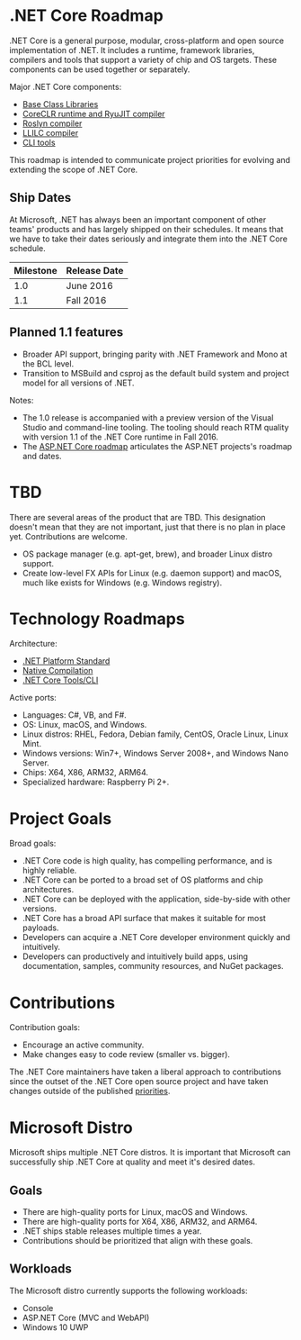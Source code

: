 .NET Core Roadmap
=================

.NET Core is a general purpose, modular, cross-platform and open source implementation of .NET. It includes a runtime, framework libraries, compilers and tools that support a variety of chip and OS targets. These components can be used together or separately.

Major .NET Core components:
- [Base Class Libraries](https://github.com/dotnet/corefx)
- [CoreCLR runtime and RyuJIT compiler](https://github.com/dotnet/coreclr)
- [Roslyn compiler](https://github.com/dotnet/roslyn)
- [LLILC compiler](https://github.com/dotnet/llilc)
- [CLI tools](https://github.com/dotnet/cli)

This roadmap is intended to communicate project priorities for evolving and extending the scope of .NET Core.

Ship Dates
----------

At Microsoft, .NET has always been an important component of other teams' products and has largely shipped on their schedules. It means that we have to take their dates seriously and integrate them into the .NET Core schedule.

|Milestone|Release Date|
|---------|------------|
|1.0      |   June 2016|
|1.1      |   Fall 2016|

Planned 1.1 features
--------------------

- Broader API support, bringing parity with .NET Framework and Mono at the BCL level.
- Transition to MSBuild and csproj as the default build system and project model for all versions of .NET. 

Notes:

- The 1.0 release is accompanied with a preview version of the Visual Studio and command-line tooling. The tooling should reach RTM quality with version 1.1 of the .NET Core runtime in Fall 2016.
- The [ASP.NET Core roadmap](https://github.com/aspnet/Home/wiki/Roadmap) articulates the ASP.NET projects's roadmap and dates.

TBD
===

There are several areas of the product that are TBD. This designation doesn't mean that they are not important, just that there is no plan in place yet. Contributions are welcome.

- OS package manager (e.g. apt-get, brew), and broader Linux distro support.
- Create low-level FX APIs for Linux (e.g. daemon support) and macOS, much like exists for Windows (e.g. Windows registry).

Technology Roadmaps
===================

Architecture:

- [.NET Platform Standard](https://github.com/dotnet/corefx/blob/master/Documentation/architecture/net-platform-standard.md)
- [Native Compilation](https://github.com/dotnet/corert/blob/master/Documentation/intro-to-corert.md)
- [.NET Core Tools/CLI](https://github.com/dotnet/cli/blob/rel/1.0.0/Documentation/intro-to-cli.md)

Active ports:

- Languages: C#, VB, and F#.
- OS: Linux, macOS, and Windows.
- Linux distros: RHEL, Fedora, Debian family, CentOS, Oracle Linux, Linux Mint.
- Windows versions: Win7+, Windows Server 2008+, and Windows Nano Server.
- Chips: X64, X86, ARM32, ARM64.
- Specialized hardware: Raspberry Pi 2+.

Project Goals
=============

Broad goals:

- .NET Core code is high quality, has compelling performance, and is highly reliable.
- .NET Core can be ported to a broad set of OS platforms and chip architectures.
- .NET Core can be deployed with the application, side-by-side with other versions.
- .NET Core has a broad API surface that makes it suitable for most payloads.
- Developers can acquire a .NET Core developer environment quickly and intuitively.
- Developers can productively and intuitively build apps, using documentation, samples, community resources, and NuGet packages.

Contributions
=============

Contribution goals: 

- Encourage an active community.
- Make changes easy to code review (smaller vs. bigger). 

The .NET Core maintainers have taken a liberal approach to contributions since the outset of the .NET Core open source project and have taken changes outside of the published [priorities](https://github.com/dotnet/coreclr/blob/master/Documentation/project-docs/project-priorities.md). 

Microsoft Distro
================

Microsoft ships multiple .NET Core distros. It is important that Microsoft can successfully ship .NET Core at quality and meet it's desired dates.

Goals
-----

- There are high-quality ports for Linux, macOS and Windows.
- There are high-quality ports for X64, X86, ARM32, and ARM64.
- .NET ships stable releases multiple times a year.
- Contributions should be prioritized that align with these goals.

Workloads
---------

The Microsoft distro currently supports the following workloads:

- Console
- ASP.NET Core (MVC and WebAPI)
- Windows 10 UWP
